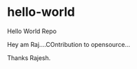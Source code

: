 hello-world
===========

Hello World Repo

Hey am Raj....COntribution to opensource...

Thanks
Rajesh.
